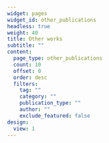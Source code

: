```yaml
---
widget: pages
widget_id: other_publications
headless: true
weight: 40
title: Other works
subtitle: ""
content:
  page_type: other_publications
  count: 10
  offset: 0
  order: desc
  filters:
    tag: ""
    category: ""
    publication_type: ""
    author: ""
    exclude_featured: false
design:
  view: 1
---
```


